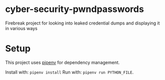 # cyber-security-pwndpasswords

Firebreak project for looking into leaked credential dumps and displaying it in various ways

# Setup

This project uses [pipenv](https://pipenv-fork.readthedocs.io/en/latest/) for dependency management.

Install with: `pipenv install`
Run with: `pipenv run PYTHON_FILE`.
